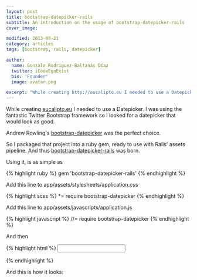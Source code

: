 ```yaml
---
layout: post
title: bootstrap-datepicker-rails
subtitle: An introduction on the usage of bootstrap-datepicker-rails
cover_image:

modified: 2013-08-21
category: articles
tags: [bootstrap, rails, datepicker]

author:
  name: Gonzalo Rodríguez-Baltanás Díaz
  twitter: iCodeEgoExist
  bio: 'Founder'
  image: avatar.png

excerpt: "While creating http://eucalipto.eu I needed to use a Datepicker. I was using the fantastic Twitter Bootstrap framework so I looked for a datepicker that would look as good."
---
```


While creating [eucalipto.eu](http://eucalipto.eu) I needed to use a Datepicker. I was using the fantastic Twitter Bootstrap framework so I looked for a datepicker that would look as good.

Andrew Rowling's [bootstrap-datepicker](https://github.com/eternicode/bootstrap-datepicker) was the perfect choice.

So I packaged that project into a ruby gem, ready to use with Rails' assets pipeline. And thus [bootstrap-datepicker-rails](https://github.com/Nerian/bootstrap-datepicker-rails) was born.

Using it, is as simple as

{% highlight ruby %}
gem 'bootstrap-datepicker-rails'
{% endhighlight %}

Add this line to app/assets/stylesheets/application.css

{% highlight scss %}
*= require bootstrap-datepicker
{% endhighlight %}

Add this line to app/assets/javascripts/application.js

{% highlight javascript %}
//= require bootstrap-datepicker
{% endhighlight %}

And then

{% highlight html %}
<input type="text" data-behaviour='datepicker' >

<script type="text/javascript">
  $(document).ready(function(){
    $('[data-behaviour~=datepicker]').datepicker();
  })
</script>
{% endhighlight %}

And this is how it looks:

<figure>
  <img src="https://dl.dropboxusercontent.com/u/834494/blog/eucalipto-datepicker.png" alt="">
</figure>